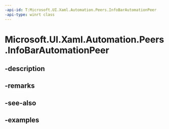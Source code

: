 ```yaml
---
-api-id: T:Microsoft.UI.Xaml.Automation.Peers.InfoBarAutomationPeer
-api-type: winrt class
---
```


# Microsoft.UI.Xaml.Automation.Peers.InfoBarAutomationPeer

<!--
public class InfoBarAutomationPeer : Windows.UI.Xaml.Automation.Peers.FrameworkElementAutomationPeer
-->


## -description

## -remarks

## -see-also

## -examples


